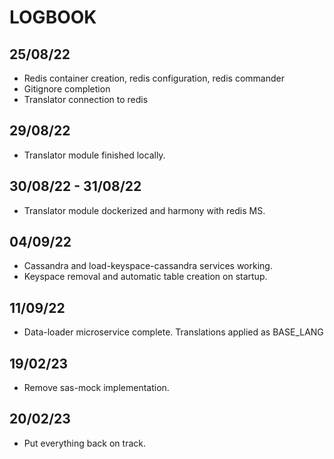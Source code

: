 # LOGBOOK

## 25/08/22

- Redis container creation, redis configuration, redis commander
- Gitignore completion
- Translator connection to redis

## 29/08/22

- Translator module finished locally.

## 30/08/22 - 31/08/22

- Translator module dockerized and harmony with redis MS.

## 04/09/22

- Cassandra and load-keyspace-cassandra services working.
- Keyspace removal and automatic table creation on startup.

## 11/09/22

- Data-loader microservice complete. Translations applied as BASE_LANG

## 19/02/23

- Remove sas-mock implementation.

## 20/02/23

- Put everything back on track.